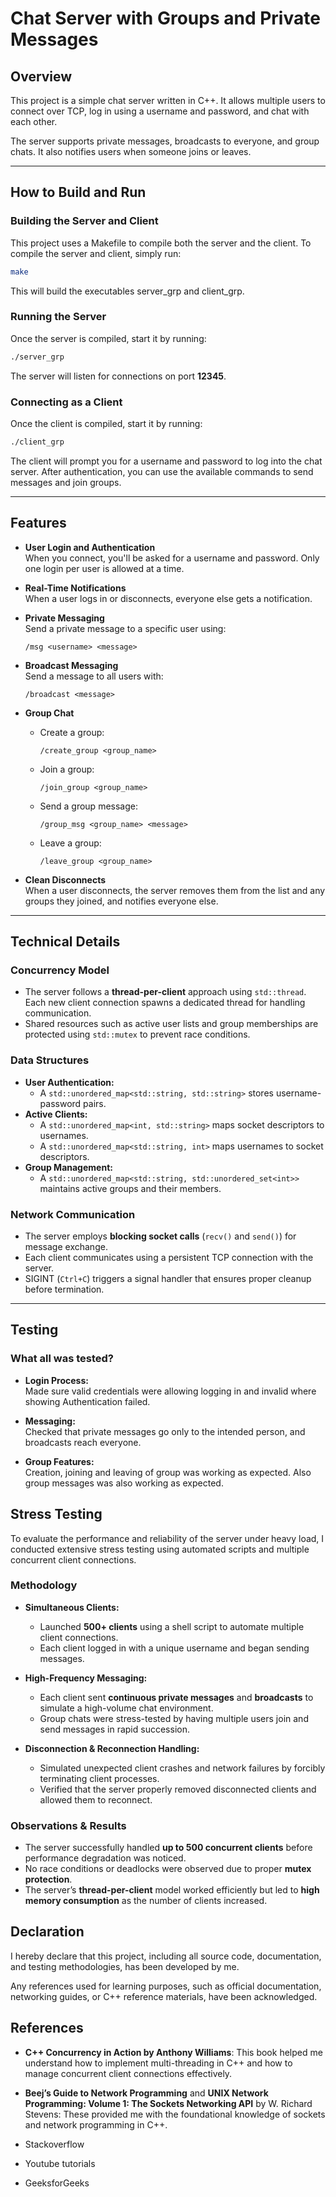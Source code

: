 # Chat Server with Groups and Private Messages

## Overview

This project is a simple chat server written in C++. It allows multiple users to connect over TCP, log in using a username and password, and chat with each other. 

The server supports private messages, broadcasts to everyone, and group chats. It also notifies users when someone joins or leaves.

---

## How to Build and Run

### Building the Server and Client

This project uses a Makefile to compile both the server and the client. To compile the server and client, simply run:

```bash
make
```
This will build the executables server_grp and client_grp.

### Running the Server

Once the server is compiled, start it by running:

```bash
./server_grp
```

The server will listen for connections on port **12345**.

### Connecting as a Client

Once the client is compiled, start it by running:

```bash
./client_grp
```
The client will prompt you for a username and password to log into the chat server. After authentication, you can use the available commands to send messages and join groups.

---

## Features

- **User Login and Authentication**  
  When you connect, you'll be asked for a username and password. Only one login per user is allowed at a time.

- **Real-Time Notifications**  
  When a user logs in or disconnects, everyone else gets a notification.

- **Private Messaging**  
  Send a private message to a specific user using:
  ```
  /msg <username> <message>
  ```

- **Broadcast Messaging**  
  Send a message to all users with:
  ```
  /broadcast <message>
  ```

- **Group Chat**  
  - Create a group:  
    ```
    /create_group <group_name>
    ```
  - Join a group:  
    ```
    /join_group <group_name>
    ```
  - Send a group message:  
    ```
    /group_msg <group_name> <message>
    ```
  - Leave a group:  
    ```
    /leave_group <group_name>
    ```

- **Clean Disconnects**  
  When a user disconnects, the server removes them from the list and any groups they joined, and notifies everyone else.

---

## Technical Details

### Concurrency Model
- The server follows a **thread-per-client** approach using `std::thread`. Each new client connection spawns a dedicated thread for handling communication.
- Shared resources such as active user lists and group memberships are protected using `std::mutex` to prevent race conditions.

### Data Structures
- **User Authentication:**
  - A `std::unordered_map<std::string, std::string>` stores username-password pairs.
- **Active Clients:**
  - A `std::unordered_map<int, std::string>` maps socket descriptors to usernames.
  - A `std::unordered_map<std::string, int>` maps usernames to socket descriptors.
- **Group Management:**
  - A `std::unordered_map<std::string, std::unordered_set<int>>` maintains active groups and their members.

### Network Communication
- The server employs **blocking socket calls** (`recv()` and `send()`) for message exchange.
- Each client communicates using a persistent TCP connection with the server.
- SIGINT (`Ctrl+C`) triggers a signal handler that ensures proper cleanup before termination.

---

## Testing

### What all was tested?

- **Login Process:**  
  Made sure valid credentials were allowing logging in and invalid where showing Authentication failed.

- **Messaging:**  
  Checked that private messages go only to the intended person, and broadcasts reach everyone.

- **Group Features:**  
Creation, joining and leaving of group was working as expected. Also group messages was also working as expected.


## Stress Testing

To evaluate the performance and reliability of the server under heavy load, I conducted extensive stress testing using automated scripts and multiple concurrent client connections.

### Methodology
- **Simultaneous Clients:**  
  - Launched **500+ clients** using a shell script to automate multiple client connections.
  - Each client logged in with a unique username and began sending messages.
  
- **High-Frequency Messaging:**  
  - Each client sent **continuous private messages** and **broadcasts** to simulate a high-volume chat environment.
  - Group chats were stress-tested by having multiple users join and send messages in rapid succession.

- **Disconnection & Reconnection Handling:**  
  - Simulated unexpected client crashes and network failures by forcibly terminating client processes.
  - Verified that the server properly removed disconnected clients and allowed them to reconnect.

### Observations & Results
- The server successfully handled **up to 500 concurrent clients** before performance degradation was noticed.
- No race conditions or deadlocks were observed due to proper **mutex protection**.
- The server’s **thread-per-client** model worked efficiently but led to **high memory consumption** as the number of clients increased.

## Declaration 

I hereby declare that this project, including all source code, documentation, and testing methodologies, has been developed by me.

Any references used for learning purposes, such as official documentation, networking guides, or C++ reference materials, have been acknowledged.

## References
- **C++ Concurrency in Action by Anthony Williams**: This book helped me understand how to implement multi-threading in C++ and how to manage concurrent client connections effectively.

- **Beej’s Guide to Network Programming** and  **UNIX Network Programming: Volume 1: The Sockets Networking API** by W. Richard Stevens: These provided me with the foundational knowledge of sockets and network programming in C++.

- Stackoverflow
- Youtube tutorials
- GeeksforGeeks
